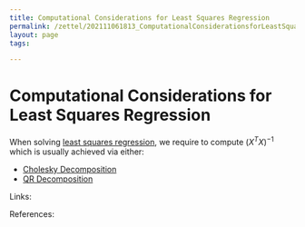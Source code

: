 ```yaml
---
title: Computational Considerations for Least Squares Regression
permalink: /zettel/202111061813_ComputationalConsiderationsforLeastSquaresRegression
layout: page
tags: 

---
```

# Computational Considerations for Least Squares Regression

When solving [least squares regression](202103141315_linearRegressionMatrixSolution), we require to compute $(X^TX)^{-1}$ which is usually achieved via either:
- [Cholesky Decomposition](202111061758_CholeskyDecomposition)
- [QR Decomposition](202111061805_QRDecomposition)

Links: 

References: 

